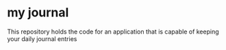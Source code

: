 # my journal
This repository holds the code for an application that is capable of keeping your daily journal entries
